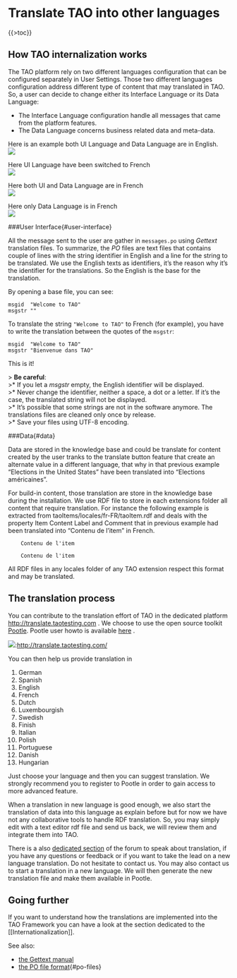 <!--
parent:
    title: Developer_Guide
author:
    - 'Cyril Hazotte'
created_at: '2010-12-02 16:13:49'
updated_at: '2013-10-11 16:59:23'
tags:
    - 'Developer Guide'
-->

Translate TAO into other languages
==================================

{{\>toc}}

How TAO internalization works
-----------------------------

The TAO platform rely on two different languages configuration that can be configured separately in User Settings. Those two different languages configuration address different type of content that may translated in TAO. So, a user can decide to change either its Interface Language or its Data Language:

-   The Interface Language configuration handle all messages that came from the platform features.
-   The Data Language concerns business related data and meta-data.

Here is an example both UI Language and Data Language are in English.\
![](../resources//attachments/download/2593/S%C3%A9lection_053.png)

Here UI Language have been switched to French\
![](../resources//attachments/download/2592/S%C3%A9lection_054.png)

Here both UI and Data Language are in French\
![](../resources//attachments/download/2600/S%C3%A9lection_055.png)

Here only Data Language is in French\
![](../resources//attachments/download/2599/S%C3%A9lection_051.png)

###User Interface{#user-interface}

All the message sent to the user are gather in `messages.po` using *Gettext* translation files. To summarize, the *PO* files are text files that contains couple of lines with the string identifier in English and a line for the string to be translated. We use the English texts as identifiers, it’s the reason why it’s the identifier for the translations. So the English is the base for the translation.

By opening a base file, you can see:

    msgid  "Welcome to TAO"
    msgstr ""

To translate the string `"Welcome to TAO"` to French (for example), you have to write the translation between the quotes of the `msgstr`:

    msgid  "Welcome to TAO"
    msgstr "Bienvenue dans TAO"

This is it!

\> **Be careful**:\
\>\* If you let a *msgstr* empty, the English identifier will be displayed.\
\>\* Never change the identifier, neither a space, a dot or a letter. If it’s the case, the translated string will not be displayed.\
\>\* It’s possible that some strings are not in the software anymore. The translations files are cleaned only once by release.\
\>\* Save your files using UTF-8 encoding.

###Data{#data}

Data are stored in the knowledge base and could be translate for content created by the user tranks to the translate button feature that create an alternate value in a different language, that why in that previous example “Elections in the United States” have been translated into “Elections américaines”.

For build-in content, those translation are store in the knowledge base during the installation. We use RDF file to store in each extensions folder all content that require translation. For instance the following example is extracted from taoItems/locales/fr-FR/taoItem.rdf and deals with the property Item Content Label and Comment that in previous example had been translated into “Contenu de l’item” in French.


      
        
        Contenu de l'item
        
        Contenu de l'item
      

All RDF files in any locales folder of any TAO extension respect this format and may be translated.

The translation process
-----------------------

You can contribute to the translation effort of TAO in the dedicated platform http://translate.taotesting.com . We choose to use the open source toolkit [Pootle](http://translate.sourceforge.net/wiki/). Pootle user howto is available [here](http://translate.sourceforge.net/wiki/users/howto) .

![](../resources//attachments/download/2596/S%C3%A9lection_057.png):http://translate.taotesting.com/

You can then help us provide translation in

1.  German
2.  Spanish
3.  English
4.  French
5.  Dutch
6.  Luxembourgish
7.  Swedish
8.  Finish
9.  Italian
10. Polish
11. Portuguese
12. Danish
13. Hungarian

Just choose your language and then you can suggest translation. We strongly recommend you to register to Pootle in order to gain access to more advanced feature.

When a translation in new language is good enough, we also start the translation of data into this language as explain before but for now we have not any collaborative tools to handle RDF translation. So, you may simply edit with a text editor rdf file and send us back, we will review them and integrate them into TAO.

There is a also [dedicated section](http://forge.taotesting.com/projects/tao/boards/3) of the forum to speak about translation, if you have any questions or feedback or if you want to take the lead on a new language translation. Do not hesitate to contact us. You may also contact us to start a translation in a new language. We will then generate the new translation file and make them available in Pootle.

Going further
-------------

If you want to understand how the translations are implemented into the TAO Framework you can have a look at the section dedicated to the [[Internationalization]].

See also:

-   [the Gettext manual](http://www.gnu.org/software/gettext/manual/gettext.html)
-   [the PO file format](http://www.gnu.org/software/gettext/manual/gettext.html#PO-Files){#po-files}

